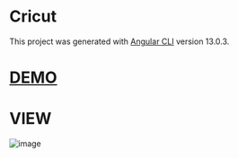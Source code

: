 # Cricut

This project was generated with [Angular CLI](https://github.com/angular/angular-cli) version 13.0.3.

# [DEMO](https://dmytroya13.github.io/cricut-test-task/)

# VIEW

![image](https://user-images.githubusercontent.com/67828712/152693480-9af84b91-1612-4c3c-af85-a39279f83386.png)

